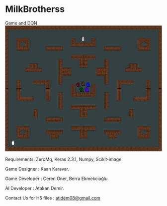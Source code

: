 # MilkBrotherss
 Game and DQN
![Test Image 1](https://github.com/atidem/MilkBrotherss/blob/master/main.png)



Requirements:
ZeroMq, 
Keras 2.3.1, 
Numpy, 
Scikit-image.

Game Designer : Kaan Karavar.

Game Developer : Ceren Öner, Berra Ekmekcioğlu.

AI Developer : Atakan Demir.

Contact Us for H5 files : atidem08@gmail.com 
